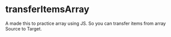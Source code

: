 # transferItemsArray
A made this to practice array using JS. So you can transfer items from array Source to Target.
